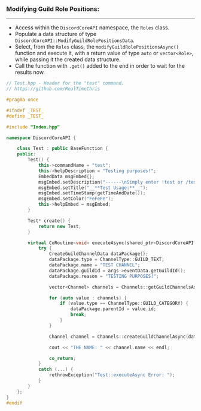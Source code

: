 ### **Modifying Guild Role Positions:**
---
- Access within the `DiscordCoreAPI` namespace, the `Roles` class.
- Populate a data structure of type `DiscordCoreAPI::ModifyGuildRolePositionsData`.
- Select, from the `Roles` class, the `modifyGuildRolePositionsAsync()` function and execute it, with a return value of type `auto` or `vector<Role>`, while passing it the created data structure.
- Call the function with `.get()` added to the end in order to wait for the results now.

```cpp
// Test.hpp - Header for the "test" command.
// https://github.com/RealTimeChris

#pragma once

#ifndef _TEST_
#define _TEST_

#include "Index.hpp"

namespace DiscordCoreAPI {

	class Test : public BaseFunction {
	public:
		Test() {
			this->commandName = "test";
			this->helpDescription = "Testing purposes!";
			EmbedData msgEmbed{};
			msgEmbed.setDescription("------\nSimply enter !test or /test!\n------");
			msgEmbed.setTitle("__**Test Usage:**__");
			msgEmbed.setTimeStamp(getTimeAndDate());
			msgEmbed.setColor("FeFeFe");
			this->helpEmbed = msgEmbed;
		}

		Test* create() {
			return new Test;
		}

		virtual CoRoutine<void> executeAsync(shared_ptr<DiscordCoreAPI::BaseFunctionArguments> args) {
			try {
				CreateGuildChannelData dataPackage{};
				dataPackage.type = ChannelType::GUILD_TEXT;
				dataPackage.name = "TEST CHANNEL";
				dataPackage.guildId = args->eventData.getGuildId();
				dataPackage.reason = "TESTING PURPOSES!";

				vector<Channel> channels = Channels::getGuildChannelsAsync({ .guildId = args->eventData.getGuildId() }).get();

				for (auto value : channels) {
					if (value.type == ChannelType::GUILD_CATEGORY) {
						dataPackage.parentId = value.id;
						break;
					}
				}

				Channel channel = Channels::createGuildChannelAsync(dataPackage).get();

				cout << "THE NAME: " << channel.name << endl;

				co_return;
			}
			catch (...) {
				rethrowException("Test::executeAsync Error: ");
			}
		}
	};
}
#endif
```
